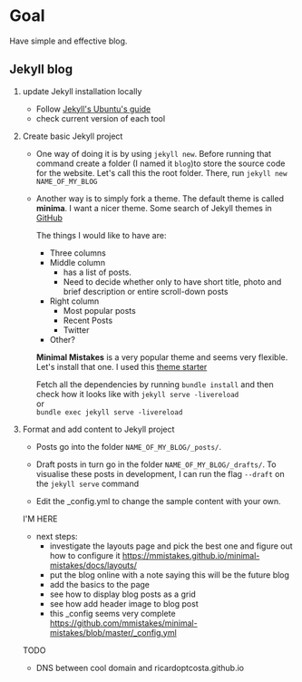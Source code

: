 # Goal
Have simple and effective blog.

## Jekyll blog

1. update Jekyll installation locally
   - Follow [Jekyll's Ubuntu's guide](https://jekyllrb.com/docs/installation/ubuntu/)
   - check current version of each tool

2. Create basic Jekyll project
   - One way of doing it is by using `jekyll new`. Before running that command create a folder (I named it `blog`)to store the source code for the website. Let's call this the root folder. There, run `jekyll new NAME_OF_MY_BLOG`
   - Another way is to simply fork a theme. The default theme is called **minima**. I want a nicer theme. Some search of Jekyll themes in [GitHub](https://github.com/topics/jekyll-theme)

      The things I would like to have are:
      - Three columns
      - Middle column 
         - has a list of posts. 
         - Need to decide whether only to have short title, photo and brief description or entire scroll-down posts
      - Right column
         - Most popular posts
         - Recent Posts
         - Twitter
      - Other?

      **Minimal Mistakes** is a very popular theme and seems very flexible. Let's install that one. I used this [theme starter](https://github.com/mmistakes/mm-github-pages-starter)

      Fetch all the dependencies by running `bundle install` and then check how it looks like with
      `jekyll serve -livereload` \
      or \
      `bundle exec jekyll serve -livereload`

3. Format and add content to Jekyll project

    - Posts go into the folder `NAME_OF_MY_BLOG/_posts/`. 
   
    - Draft posts in turn go in the folder `NAME_OF_MY_BLOG/_drafts/`. To visualise these posts in development, I can run the flag `--draft` on the `jekyll serve` command
  
    - Edit the _config.yml to change the sample content with your own.



    I'M HERE
    - next steps:
      - investigate the layouts page and pick the best one and figure out how to configure it https://mmistakes.github.io/minimal-mistakes/docs/layouts/
      - put the blog online with a note saying this will be the future blog
      - add the basics to the page
      - see how to display blog posts as a grid
      - see how add header image to blog post
      - this _config seems very complete https://github.com/mmistakes/minimal-mistakes/blob/master/_config.yml

    TODO
    - DNS between cool domain and ricardoptcosta.github.io
 
    <!---
    add Jekyll Gem to the Gemfile
    ```
    gem "jekyll"
    ```
    To create a website start with a index.html page

    ```
    <!DOCTYPE html>
    <html>
      <head>
        <meta charset="utf-8">
        <title>Home</title>
      </head>
      <body>
        <h1>Hello World!</h1>
      </body>
    </html>
    ```

    To build the website and display it on the browser locally run

    ```
    bundle exec jekyll serve -livereload -port 4000 -draft
    ```

    The [step by step tutorial](https://jekyllrb.com/docs/step-by-step/01-setup/) is very useful on learning the features of Jekyll.

    
    

    1. learn how to deploy jekyll locally 
      -
    2. Learn how to deploy via  github pages
      - 
    3. gain more control over CI/CD by learing how to deploy Jekyll with [CI/CD tool](https://jekyllrb.com/docs/deployment/), probably [GitHub Actions](https://jekyllrb.com/docs/continuous-integration/github-actions/) 
    4. Make list of useful blogs
   --!>    

